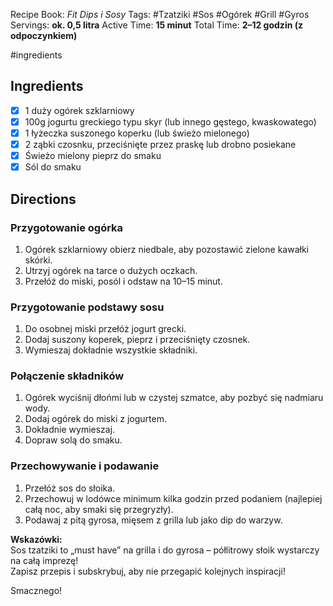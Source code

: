 

Recipe Book: *Fit Dips i Sosy*
Tags: #Tzatziki #Sos #Ogórek #Grill #Gyros
Servings: **ok. 0,5 litra**
Active Time: **15 minut**
Total Time: **2–12 godzin (z odpoczynkiem)**

#ingredients 
## Ingredients
- [x] 1 duży ogórek szklarniowy
- [x] 100g jogurtu greckiego typu skyr (lub innego gęstego, kwaskowatego)
- [x] 1 łyżeczka suszonego koperku (lub świeżo mielonego)
- [x] 2 ząbki czosnku, przeciśnięte przez praskę lub drobno posiekane
- [x] Świeżo mielony pieprz do smaku
- [x] Sól do smaku

## Directions

### Przygotowanie ogórka
1. Ogórek szklarniowy obierz niedbale, aby pozostawić zielone kawałki skórki.
2. Utrzyj ogórek na tarce o dużych oczkach.
3. Przełóż do miski, posól i odstaw na 10–15 minut.

### Przygotowanie podstawy sosu
1. Do osobnej miski przełóż jogurt grecki.
2. Dodaj suszony koperek, pieprz i przeciśnięty czosnek.
3. Wymieszaj dokładnie wszystkie składniki.

### Połączenie składników
1. Ogórek wyciśnij dłońmi lub w czystej szmatce, aby pozbyć się nadmiaru wody.
2. Dodaj ogórek do miski z jogurtem.
3. Dokładnie wymieszaj.
4. Dopraw solą do smaku.

### Przechowywanie i podawanie
1. Przełóż sos do słoika.
2. Przechowuj w lodówce minimum kilka godzin przed podaniem (najlepiej całą noc, aby smaki się przegryzły).
3. Podawaj z pitą gyrosa, mięsem z grilla lub jako dip do warzyw.

**Wskazówki:**  
Sos tzatziki to „must have” na grilla i do gyrosa – półlitrowy słoik wystarczy na całą imprezę!  
Zapisz przepis i subskrybuj, aby nie przegapić kolejnych inspiracji!

Smacznego!
